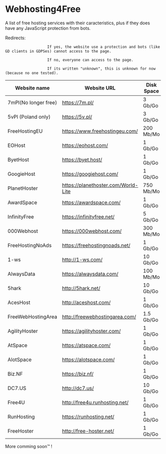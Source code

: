 # Webhosting4Free

A list of free hosting services with their caracteristics, plus if they does have any JavaScript protection from bots.

Redirects:          

                       If yes, the website use a protection and bots (like GD clients in GDPSes) cannot access to the page.

                       If no, everyone can access to the page.
                       
                       If its written "unknown", this is unknown for now (because no one tested).
                       

|    Website name    |    Website URL                       |    Disk Space    |Bandwidth / month|    My rating     |Redirects|
|--------------------|--------------------------------------|------------------|-----------------|------------------|---------|
|7mPl(No longer free)|https://7m.pl/                        |3 Gb/Go           |Unlimited        |2/10              |No       |
|5vPl (Poland only)  |https://5v.pl/                        |3 Gb/Go           |Unlimited        |3/10              |No       |
|FreeHostingEU       |https://www.freehostingeu.com/        |200 Mb/Mo         |4 Gb/Go          |4/10              |No       |
|EOHost              |https://eohost.com/                   |1 Gb/Go           |5 Gb/Go          |5/10              |No       |
|ByetHost            |https://byet.host/                    |1 Gb/Go           |50 Gb/Go         |6/10              |Yes      |
|GoogieHost          |https://googiehost.com/               |1 Gb/Go           |100 Gb/Go        |6/10              |Unknown  |
|PlanetHoster        |https://planethoster.com/World-Lite   |750 Mb/Mo         |Unlimited        |4/10              |Unknown  |
|AwardSpace          |https://awardspace.com/               |1 Gb/Go           |5 Gb/Go          |5/10              |No       |
|InfinityFree        |https://infinityfree.net/             |5 Gb/Go           |Unlimited        |7/10              |Yes      |
|000Webhost          |https://000webhost.com/               |300 Mb/Mo         |3 Gb/Go          |5/10              |No       |
|FreeHostingNoAds    |https://freehostingnoads.net/         |1 Gb/Go           |5 Gb/Go          |5/10              |No       |
|1-ws                |http://1-ws.com/                      |10 Gb/Go          |Unlimited        |6/10              |Yes      |
|AlwaysData          |https://alwaysdata.com/               |100 Mb/Mo         |Unlimited        |7/10              |No       |
|5hark               |http://5hark.net/                     |10 Gb/Go          |100 Gb/Go        |6/10              |Yes      |
|AcesHost            |http://aceshost.com/                  |1 Gb/Go           |5 Gb/Go          |6/10              |No       |
|FreeWebHostingArea  |http://freewebhostingarea.com/        |1.5 Gb/Go         |Unlimited        |8/10              |No       |
|AgilityHoster       |https://agilityhoster.com/            |1 Gb/Go           |5 Gb/Go          |6/10              |No       |
|AtSpace             |https://atspace.com/                  |1 Gb/Go           |Unlimited        |7/10              |No       |
|AlotSpace           |https://alotspace.com/                |1 Gb/Go           |5 Gb/Go          |6/10              |No       |
|Biz.NF              |https://biz.nf/                       |1 Gb/Go           |5 Gb/Go          |6/10              |No       |
|DC7.US              |http://dc7.us/                        |10 Gb/Go          |100 Gb/Go        |7/10              |Yes      |
|Free4U              |http://free4u.runhosting.net/         |1 Gb/Go           |5 Gb/Go          |6/10              |No       |
|RunHosting          |https://runhosting.net/               |1 Gb/Go           |5 Gb/Go          |6/10              |No       |
|FreeHoster          |http://free-hoster.net/               |1 Gb/Go           |50 Gb/Go         |6/10              |Yes      |

More comming soon™ !
